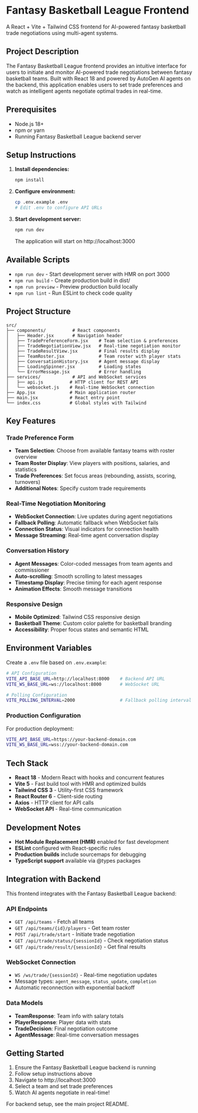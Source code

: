 # Fantasy Basketball League Frontend

A React + Vite + Tailwind CSS frontend for AI-powered fantasy basketball trade negotiations using multi-agent systems.

## Project Description

The Fantasy Basketball League frontend provides an intuitive interface for users to initiate and monitor AI-powered trade negotiations between fantasy basketball teams. Built with React 18 and powered by AutoGen AI agents on the backend, this application enables users to set trade preferences and watch as intelligent agents negotiate optimal trades in real-time.

## Prerequisites

- Node.js 18+ 
- npm or yarn
- Running Fantasy Basketball League backend server

## Setup Instructions

1. **Install dependencies:**
   ```bash
   npm install
   ```

2. **Configure environment:**
   ```bash
   cp .env.example .env
   # Edit .env to configure API URLs
   ```

3. **Start development server:**
   ```bash
   npm run dev
   ```
   The application will start on http://localhost:3000

## Available Scripts

- `npm run dev` - Start development server with HMR on port 3000
- `npm run build` - Create production build in dist/
- `npm run preview` - Preview production build locally
- `npm run lint` - Run ESLint to check code quality

## Project Structure

```
src/
├── components/          # React components
│   ├── Header.jsx       # Navigation header
│   ├── TradePreferenceForm.jsx    # Team selection & preferences
│   ├── TradeNegotiationView.jsx   # Real-time negotiation monitor
│   ├── TradeResultView.jsx        # Final results display
│   ├── TeamRoster.jsx             # Team roster with player stats
│   ├── ConversationHistory.jsx    # Agent message display
│   ├── LoadingSpinner.jsx         # Loading states
│   └── ErrorMessage.jsx           # Error handling
├── services/            # API and WebSocket services
│   ├── api.js          # HTTP client for REST API
│   └── websocket.js    # Real-time WebSocket connection
├── App.jsx             # Main application router
├── main.jsx            # React entry point
└── index.css           # Global styles with Tailwind
```

## Key Features

### Trade Preference Form
- **Team Selection**: Choose from available fantasy teams with roster overview
- **Team Roster Display**: View players with positions, salaries, and statistics
- **Trade Preferences**: Set focus areas (rebounding, assists, scoring, turnovers)
- **Additional Notes**: Specify custom trade requirements

### Real-Time Negotiation Monitoring  
- **WebSocket Connection**: Live updates during agent negotiations
- **Fallback Polling**: Automatic fallback when WebSocket fails
- **Connection Status**: Visual indicators for connection health
- **Message Streaming**: Real-time agent conversation display

### Conversation History
- **Agent Messages**: Color-coded messages from team agents and commissioner
- **Auto-scrolling**: Smooth scrolling to latest messages
- **Timestamp Display**: Precise timing for each agent response
- **Animation Effects**: Smooth message transitions

### Responsive Design
- **Mobile Optimized**: Tailwind CSS responsive design
- **Basketball Theme**: Custom color palette for basketball branding
- **Accessibility**: Proper focus states and semantic HTML

## Environment Variables

Create a `.env` file based on `.env.example`:

```bash
# API Configuration
VITE_API_BASE_URL=http://localhost:8000    # Backend API URL
VITE_WS_BASE_URL=ws://localhost:8000       # WebSocket URL

# Polling Configuration  
VITE_POLLING_INTERVAL=2000                 # Fallback polling interval (ms)
```

### Production Configuration
For production deployment:
```bash
VITE_API_BASE_URL=https://your-backend-domain.com
VITE_WS_BASE_URL=wss://your-backend-domain.com
```

## Tech Stack

- **React 18** - Modern React with hooks and concurrent features
- **Vite 5** - Fast build tool with HMR and optimized builds  
- **Tailwind CSS 3** - Utility-first CSS framework
- **React Router 6** - Client-side routing
- **Axios** - HTTP client for API calls
- **WebSocket API** - Real-time communication

## Development Notes

- **Hot Module Replacement (HMR)** enabled for fast development
- **ESLint** configured with React-specific rules
- **Production builds** include sourcemaps for debugging
- **TypeScript support** available via @types packages

## Integration with Backend

This frontend integrates with the Fantasy Basketball League backend:

### API Endpoints
- `GET /api/teams` - Fetch all teams
- `GET /api/teams/{id}/players` - Get team roster
- `POST /api/trade/start` - Initiate trade negotiation  
- `GET /api/trade/status/{sessionId}` - Check negotiation status
- `GET /api/trade/result/{sessionId}` - Get final results

### WebSocket Connection
- `WS /ws/trade/{sessionId}` - Real-time negotiation updates
- Message types: `agent_message`, `status_update`, `completion`
- Automatic reconnection with exponential backoff

### Data Models
- **TeamResponse**: Team info with salary totals
- **PlayerResponse**: Player data with stats
- **TradeDecision**: Final negotiation outcome
- **AgentMessage**: Real-time conversation messages

## Getting Started

1. Ensure the Fantasy Basketball League backend is running
2. Follow setup instructions above  
3. Navigate to http://localhost:3000
4. Select a team and set trade preferences
5. Watch AI agents negotiate in real-time!

For backend setup, see the main project README.